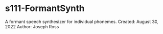# s111-FormantSynth
A formant speech synthesizer for individual phonemes. 
Created: August 30, 2022
Author: Joseph Ross


